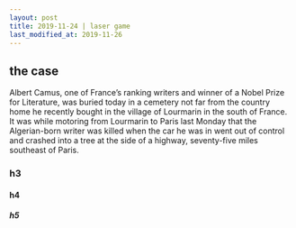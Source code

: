 ```yaml
---
layout: post
title: 2019-11-24 | laser game
last_modified_at: 2019-11-26
---
```

## the case
Albert Camus, one of France’s ranking writers and winner of a Nobel Prize for Literature, was buried today in a cemetery not far from the country home he recently bought in the village of Lourmarin in the south of France. It was while motoring from Lourmarin to Paris last Monday that the Algerian-born writer was killed when the car he was in went out of control and crashed into a tree at the side of a highway, seventy-five miles southeast of Paris.

### h3
#### h4
##### h5